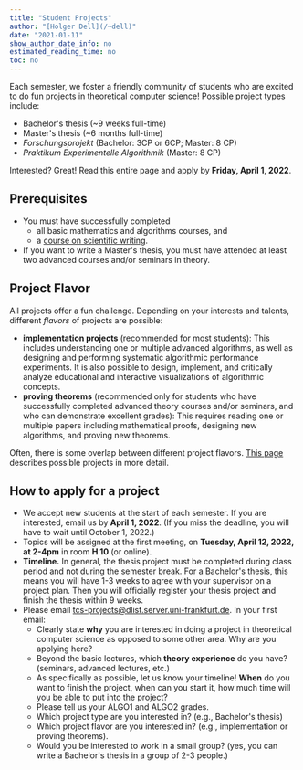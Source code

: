 ```yaml
---
title: "Student Projects"
author: "[Holger Dell](/~dell)"
date: "2021-01-11"
show_author_date_info: no
estimated_reading_time: no
toc: no
---
```


Each semester, we foster a friendly community of students who are excited to do fun projects in theoretical computer science!
Possible project types include:

- Bachelor's thesis (~9 weeks full-time)
- Master's thesis (~6 months full-time)
- _Forschungsprojekt_ (Bachelor: 3CP or 6CP; Master: 8 CP)
- _Praktikum Experimentelle Algorithmik_ (Master: 8 CP)

Interested? Great! Read this entire page and apply by **Friday, April 1, 2022**.

## Prerequisites

- You must have successfully completed
  - all basic mathematics and algorithms courses, and
  - a [course on scientific writing](https://www.starkerstart.uni-frankfurt.de/100074566/).
- If you want to write a Master's thesis, you must have attended at least two advanced courses and/or seminars in theory.

## Project Flavor

All projects offer a fun challenge.
Depending on your interests and talents, different _flavors_ of projects are possible:

- **implementation projects** (recommended for most students): This includes understanding one or multiple advanced algorithms, as well as designing and performing systematic algorithmic performance experiments. It is also possible to design, implement, and critically analyze educational and interactive visualizations of algorithmic concepts.
- **proving theorems** (recommended only for students who have successfully completed advanced theory courses and/or seminars, and who can demonstrate excellent grades): This requires reading one or multiple papers including mathematical proofs, designing new algorithms, and proving new theorems.

Often, there is some overlap between different project flavors.
[This page](/teaching/project-ideas) describes possible projects in more detail.

## How to apply for a project

- We accept new students at the start of each semester. If you are interested, email us by **April 1, 2022**. (If you miss the deadline, you will have to wait until October 1, 2022.)
- Topics will be assigned at the first meeting, on **Tuesday, April 12, 2022, at 2-4pm** in room **H 10** (or online).
- **Timeline.** In general, the thesis project must be completed during class period and not during the semester break. For a Bachelor's thesis, this means you will have 1-3 weeks to agree with your supervisor on a project plan. Then you will officially register your thesis project and finish the thesis within 9 weeks.
- Please email [tcs-projects@dlist.server.uni-frankfurt.de](mailto:tcs-projects@dlist.server.uni-frankfurt.de). In your first email:
  - Clearly state **why** you are interested in doing a project in theoretical computer science as opposed to some other area. Why are you applying here?
  - Beyond the basic lectures, which **theory experience** do you have? (seminars, advanced lectures, etc.)
  - As specifically as possible, let us know your timeline! **When** do you want to finish the project, when can you start it, how much time will you be able to put into the project?
  - Please tell us your ALGO1 and ALGO2 grades.
  - Which project type are you interested in? (e.g., Bachelor's thesis)
  - Which project flavor are you interested in? (e.g., implementation or proving theorems).
  - Would you be interested to work in a small group? (yes, you can write a Bachelor's thesis in a group of 2-3 people.)
